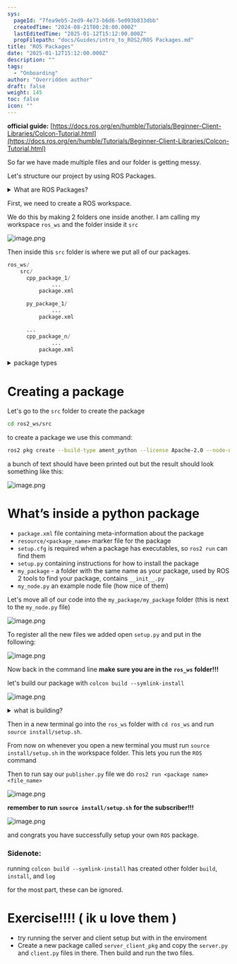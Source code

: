 ```yaml
---
sys:
  pageId: "7fea9eb5-2ed9-4e73-b6d6-5e093b833dbb"
  createdTime: "2024-08-21T00:28:00.000Z"
  lastEditedTime: "2025-01-12T15:12:00.000Z"
  propFilepath: "docs/Guides/intro_to_ROS2/ROS Packages.md"
title: "ROS Packages"
date: "2025-01-12T15:12:00.000Z"
description: ""
tags:
  - "Onboarding"
author: "Overridden author"
draft: false
weight: 145
toc: false
icon: ""
---
```


**official guide:** [https://docs.ros.org/en/humble/Tutorials/Beginner-Client-Libraries/Colcon-Tutorial.html](https://docs.ros.org/en/humble/Tutorials/Beginner-Client-Libraries/Colcon-Tutorial.html)

So far we have made multiple files and our folder is getting messy.

Let's structure our project by using ROS Packages.

<details>

<summary>What are ROS Packages?</summary>

ROS Packages are, as the name implies, packages of code that are highly sharable between ROS developers.

They consist of a folder, `package.xml` file, and source code

```python
      cpp_package_1/
		      ... imagine much code files here ..
          package.xml
```

</details>

First, we need to create a ROS workspace.

We do this by making 2 folders one inside another. I am calling my workspace `ros_ws` and the folder inside it `src`

![image.png](https://prod-files-secure.s3.us-west-2.amazonaws.com/d518164a-d88e-44d1-a4ee-3adb3bd8bce0/70706947-fd18-4537-a67b-e12946812d31/image.png?X-Amz-Algorithm=AWS4-HMAC-SHA256&X-Amz-Content-Sha256=UNSIGNED-PAYLOAD&X-Amz-Credential=ASIAZI2LB4667L4T4ER6%2F20250426%2Fus-west-2%2Fs3%2Faws4_request&X-Amz-Date=20250426T040948Z&X-Amz-Expires=3600&X-Amz-Security-Token=IQoJb3JpZ2luX2VjEKT%2F%2F%2F%2F%2F%2F%2F%2F%2F%2FwEaCXVzLXdlc3QtMiJIMEYCIQDw1u5f8%2BWl%2F%2FGq3q7i5nz7VR6hhC1Ektc3wjjN6IcobwIhAKljgK5B46tvmKgaKNX2GKdvjc2abyRK%2FKiimIUY6bQMKv8DCD0QABoMNjM3NDIzMTgzODA1IgwXwTsTyi%2FrdpQsLqsq3AO9OcL%2Fu1d2RM2F%2FDpgX3L9TBPvnaPnbzStOREsd8pH9FUkeH5txszxp728jrQubBfs8kG6ZPua9gvBrp85avgQlX5Y7TsuF9GhWjpqAlVRAfiYm4LnQ7WrozFhg9rf%2BJqC4m%2BIz%2BfRS2BRlEUazr9A3bYThFO0Ed5HL1tRANS9WsDLaG09k%2FTWfIQowehb7wuFOK8P%2F72ak34FwUUK6JUdA7phkBhZbnj82rHNeKrToB76%2FXB421yQziz9NZ55cxrYMtU0zg7ousLCyAF%2BebPQYFWtXttkLn0qU2fK1KU4PaUvixZKeFMwKzYSWeYBCnK8vCbd00UhzjrfjUW8Lfio0Piw39x14M9%2B3IyMo8JI8vz3T3FKxzMve3d9rl9UcqYdF4XoxZvv3CnKlQaePKiBHSg1n%2B18CvqTlNHUuBI%2FYDQXbxhkWodi6AFHKRasocGyVscCCjI7OxrbIstWU1KCgzpn8YXb9k0zUcBtnUytmG82ehxy6UnF%2BAAUQGPvG7PAPo0xTXdyOyvAdaoREkCB%2F1XuIPNkUg0dzuEFv94DzteWI1hD7aL7L0OGNTHzOZP0qpb3X6NiZvt9MA0ElzzTZlD2EHKKEfXROZ2jXZs1DRgvCUMWwKHiGtEJjDDbqrHABjqkAcLMud9XukhAqy%2F11Ic6pqBrxNPXCX6GC90PF%2B6GvBds6a1bLSObr4CpWHsQvSHKLh7COY2hXQiGLbdkIF6Nzsdvl%2BtZWUoy4F72gn6SNuNFBH0GD3dAnf%2FDr7jeqSvBZIBdqNQgCGWC%2B8ep2spIVflc0aWGXndReWBfnKXydDiDxN0gDqIayGalYhshN1ft7JYbLNsGHJxM7T9otqkBpayRf3Wh&X-Amz-Signature=fef45f2bc13e5d6d7a33ee2c7079db4cddf0e9fbac707598b40ece451803a7bb&X-Amz-SignedHeaders=host&x-id=GetObject)

Then inside this `src` folder is where we put all of our packages.

```python
ros_ws/
    src/
      cpp_package_1/
		      ...
          package.xml

      py_package_1/
		      ...
          package.xml

      ...
      cpp_package_n/
		      ...
          package.xml

```

<details>

<summary>package types</summary>

packages can be either `C++` or python.

the intern file structure is different for each but for this guide we will stick to creating python packages

</details>

# Creating a package

Let's go to the `src` folder to create the package

```bash
cd ros2_ws/src
```

to create a package we use this command:

```bash
ros2 pkg create --build-type ament_python --license Apache-2.0 --node-name my_node my_package
```

a bunch of text should have been printed out but the result should look something like this:

![image.png](https://prod-files-secure.s3.us-west-2.amazonaws.com/d518164a-d88e-44d1-a4ee-3adb3bd8bce0/e6cf1e3f-8512-4a3e-b131-079f800bf3e8/image.png?X-Amz-Algorithm=AWS4-HMAC-SHA256&X-Amz-Content-Sha256=UNSIGNED-PAYLOAD&X-Amz-Credential=ASIAZI2LB4667L4T4ER6%2F20250426%2Fus-west-2%2Fs3%2Faws4_request&X-Amz-Date=20250426T040948Z&X-Amz-Expires=3600&X-Amz-Security-Token=IQoJb3JpZ2luX2VjEKT%2F%2F%2F%2F%2F%2F%2F%2F%2F%2FwEaCXVzLXdlc3QtMiJIMEYCIQDw1u5f8%2BWl%2F%2FGq3q7i5nz7VR6hhC1Ektc3wjjN6IcobwIhAKljgK5B46tvmKgaKNX2GKdvjc2abyRK%2FKiimIUY6bQMKv8DCD0QABoMNjM3NDIzMTgzODA1IgwXwTsTyi%2FrdpQsLqsq3AO9OcL%2Fu1d2RM2F%2FDpgX3L9TBPvnaPnbzStOREsd8pH9FUkeH5txszxp728jrQubBfs8kG6ZPua9gvBrp85avgQlX5Y7TsuF9GhWjpqAlVRAfiYm4LnQ7WrozFhg9rf%2BJqC4m%2BIz%2BfRS2BRlEUazr9A3bYThFO0Ed5HL1tRANS9WsDLaG09k%2FTWfIQowehb7wuFOK8P%2F72ak34FwUUK6JUdA7phkBhZbnj82rHNeKrToB76%2FXB421yQziz9NZ55cxrYMtU0zg7ousLCyAF%2BebPQYFWtXttkLn0qU2fK1KU4PaUvixZKeFMwKzYSWeYBCnK8vCbd00UhzjrfjUW8Lfio0Piw39x14M9%2B3IyMo8JI8vz3T3FKxzMve3d9rl9UcqYdF4XoxZvv3CnKlQaePKiBHSg1n%2B18CvqTlNHUuBI%2FYDQXbxhkWodi6AFHKRasocGyVscCCjI7OxrbIstWU1KCgzpn8YXb9k0zUcBtnUytmG82ehxy6UnF%2BAAUQGPvG7PAPo0xTXdyOyvAdaoREkCB%2F1XuIPNkUg0dzuEFv94DzteWI1hD7aL7L0OGNTHzOZP0qpb3X6NiZvt9MA0ElzzTZlD2EHKKEfXROZ2jXZs1DRgvCUMWwKHiGtEJjDDbqrHABjqkAcLMud9XukhAqy%2F11Ic6pqBrxNPXCX6GC90PF%2B6GvBds6a1bLSObr4CpWHsQvSHKLh7COY2hXQiGLbdkIF6Nzsdvl%2BtZWUoy4F72gn6SNuNFBH0GD3dAnf%2FDr7jeqSvBZIBdqNQgCGWC%2B8ep2spIVflc0aWGXndReWBfnKXydDiDxN0gDqIayGalYhshN1ft7JYbLNsGHJxM7T9otqkBpayRf3Wh&X-Amz-Signature=105cd3acc48dc871457a1185b44f89c533290a6e04996db252f38d53e17b5120&X-Amz-SignedHeaders=host&x-id=GetObject)

# What’s inside a python package

- `package.xml` file containing meta-information about the package
- `resource/<package_name>` marker file for the package
- `setup.cfg` is required when a package has executables, so `ros2 run` can find them
- `setup.py` containing instructions for how to install the package
- `my_package` - a folder with the same name as your package, used by ROS 2 tools to find your package, contains `__init__.py`
- `my_node.py` an example node file (how nice of them)

Let's move all of our code into the `my_package/my_package` folder (this is next to the `my_node.py` file)

![image.png](https://prod-files-secure.s3.us-west-2.amazonaws.com/d518164a-d88e-44d1-a4ee-3adb3bd8bce0/9ce58f11-0da9-4d3e-b86d-506a9685d378/image.png?X-Amz-Algorithm=AWS4-HMAC-SHA256&X-Amz-Content-Sha256=UNSIGNED-PAYLOAD&X-Amz-Credential=ASIAZI2LB4667L4T4ER6%2F20250426%2Fus-west-2%2Fs3%2Faws4_request&X-Amz-Date=20250426T040948Z&X-Amz-Expires=3600&X-Amz-Security-Token=IQoJb3JpZ2luX2VjEKT%2F%2F%2F%2F%2F%2F%2F%2F%2F%2FwEaCXVzLXdlc3QtMiJIMEYCIQDw1u5f8%2BWl%2F%2FGq3q7i5nz7VR6hhC1Ektc3wjjN6IcobwIhAKljgK5B46tvmKgaKNX2GKdvjc2abyRK%2FKiimIUY6bQMKv8DCD0QABoMNjM3NDIzMTgzODA1IgwXwTsTyi%2FrdpQsLqsq3AO9OcL%2Fu1d2RM2F%2FDpgX3L9TBPvnaPnbzStOREsd8pH9FUkeH5txszxp728jrQubBfs8kG6ZPua9gvBrp85avgQlX5Y7TsuF9GhWjpqAlVRAfiYm4LnQ7WrozFhg9rf%2BJqC4m%2BIz%2BfRS2BRlEUazr9A3bYThFO0Ed5HL1tRANS9WsDLaG09k%2FTWfIQowehb7wuFOK8P%2F72ak34FwUUK6JUdA7phkBhZbnj82rHNeKrToB76%2FXB421yQziz9NZ55cxrYMtU0zg7ousLCyAF%2BebPQYFWtXttkLn0qU2fK1KU4PaUvixZKeFMwKzYSWeYBCnK8vCbd00UhzjrfjUW8Lfio0Piw39x14M9%2B3IyMo8JI8vz3T3FKxzMve3d9rl9UcqYdF4XoxZvv3CnKlQaePKiBHSg1n%2B18CvqTlNHUuBI%2FYDQXbxhkWodi6AFHKRasocGyVscCCjI7OxrbIstWU1KCgzpn8YXb9k0zUcBtnUytmG82ehxy6UnF%2BAAUQGPvG7PAPo0xTXdyOyvAdaoREkCB%2F1XuIPNkUg0dzuEFv94DzteWI1hD7aL7L0OGNTHzOZP0qpb3X6NiZvt9MA0ElzzTZlD2EHKKEfXROZ2jXZs1DRgvCUMWwKHiGtEJjDDbqrHABjqkAcLMud9XukhAqy%2F11Ic6pqBrxNPXCX6GC90PF%2B6GvBds6a1bLSObr4CpWHsQvSHKLh7COY2hXQiGLbdkIF6Nzsdvl%2BtZWUoy4F72gn6SNuNFBH0GD3dAnf%2FDr7jeqSvBZIBdqNQgCGWC%2B8ep2spIVflc0aWGXndReWBfnKXydDiDxN0gDqIayGalYhshN1ft7JYbLNsGHJxM7T9otqkBpayRf3Wh&X-Amz-Signature=693942de1c05a289c2739903aa1a46db1a13761bb6496c9c0ee548c68ab150ef&X-Amz-SignedHeaders=host&x-id=GetObject)

To register all the new files we added open `setup.py` and put in the following:

![image.png](https://prod-files-secure.s3.us-west-2.amazonaws.com/d518164a-d88e-44d1-a4ee-3adb3bd8bce0/1cd7c262-4cae-4496-9d75-c178537d24a2/image.png?X-Amz-Algorithm=AWS4-HMAC-SHA256&X-Amz-Content-Sha256=UNSIGNED-PAYLOAD&X-Amz-Credential=ASIAZI2LB4667L4T4ER6%2F20250426%2Fus-west-2%2Fs3%2Faws4_request&X-Amz-Date=20250426T040948Z&X-Amz-Expires=3600&X-Amz-Security-Token=IQoJb3JpZ2luX2VjEKT%2F%2F%2F%2F%2F%2F%2F%2F%2F%2FwEaCXVzLXdlc3QtMiJIMEYCIQDw1u5f8%2BWl%2F%2FGq3q7i5nz7VR6hhC1Ektc3wjjN6IcobwIhAKljgK5B46tvmKgaKNX2GKdvjc2abyRK%2FKiimIUY6bQMKv8DCD0QABoMNjM3NDIzMTgzODA1IgwXwTsTyi%2FrdpQsLqsq3AO9OcL%2Fu1d2RM2F%2FDpgX3L9TBPvnaPnbzStOREsd8pH9FUkeH5txszxp728jrQubBfs8kG6ZPua9gvBrp85avgQlX5Y7TsuF9GhWjpqAlVRAfiYm4LnQ7WrozFhg9rf%2BJqC4m%2BIz%2BfRS2BRlEUazr9A3bYThFO0Ed5HL1tRANS9WsDLaG09k%2FTWfIQowehb7wuFOK8P%2F72ak34FwUUK6JUdA7phkBhZbnj82rHNeKrToB76%2FXB421yQziz9NZ55cxrYMtU0zg7ousLCyAF%2BebPQYFWtXttkLn0qU2fK1KU4PaUvixZKeFMwKzYSWeYBCnK8vCbd00UhzjrfjUW8Lfio0Piw39x14M9%2B3IyMo8JI8vz3T3FKxzMve3d9rl9UcqYdF4XoxZvv3CnKlQaePKiBHSg1n%2B18CvqTlNHUuBI%2FYDQXbxhkWodi6AFHKRasocGyVscCCjI7OxrbIstWU1KCgzpn8YXb9k0zUcBtnUytmG82ehxy6UnF%2BAAUQGPvG7PAPo0xTXdyOyvAdaoREkCB%2F1XuIPNkUg0dzuEFv94DzteWI1hD7aL7L0OGNTHzOZP0qpb3X6NiZvt9MA0ElzzTZlD2EHKKEfXROZ2jXZs1DRgvCUMWwKHiGtEJjDDbqrHABjqkAcLMud9XukhAqy%2F11Ic6pqBrxNPXCX6GC90PF%2B6GvBds6a1bLSObr4CpWHsQvSHKLh7COY2hXQiGLbdkIF6Nzsdvl%2BtZWUoy4F72gn6SNuNFBH0GD3dAnf%2FDr7jeqSvBZIBdqNQgCGWC%2B8ep2spIVflc0aWGXndReWBfnKXydDiDxN0gDqIayGalYhshN1ft7JYbLNsGHJxM7T9otqkBpayRf3Wh&X-Amz-Signature=e9ad3821400cf09bd09ab38f9c71a4878f15dc92434dd0597d8c98d93dfc5f2b&X-Amz-SignedHeaders=host&x-id=GetObject)

Now back in the command line **make sure you are in the** **`ros_ws`** **folder!!!**

let's build our package with `colcon build --symlink-install`

![image.png](https://prod-files-secure.s3.us-west-2.amazonaws.com/d518164a-d88e-44d1-a4ee-3adb3bd8bce0/2f2a0d27-b173-48fd-b189-5f5c0ce65619/image.png?X-Amz-Algorithm=AWS4-HMAC-SHA256&X-Amz-Content-Sha256=UNSIGNED-PAYLOAD&X-Amz-Credential=ASIAZI2LB4667L4T4ER6%2F20250426%2Fus-west-2%2Fs3%2Faws4_request&X-Amz-Date=20250426T040947Z&X-Amz-Expires=3600&X-Amz-Security-Token=IQoJb3JpZ2luX2VjEKT%2F%2F%2F%2F%2F%2F%2F%2F%2F%2FwEaCXVzLXdlc3QtMiJIMEYCIQDw1u5f8%2BWl%2F%2FGq3q7i5nz7VR6hhC1Ektc3wjjN6IcobwIhAKljgK5B46tvmKgaKNX2GKdvjc2abyRK%2FKiimIUY6bQMKv8DCD0QABoMNjM3NDIzMTgzODA1IgwXwTsTyi%2FrdpQsLqsq3AO9OcL%2Fu1d2RM2F%2FDpgX3L9TBPvnaPnbzStOREsd8pH9FUkeH5txszxp728jrQubBfs8kG6ZPua9gvBrp85avgQlX5Y7TsuF9GhWjpqAlVRAfiYm4LnQ7WrozFhg9rf%2BJqC4m%2BIz%2BfRS2BRlEUazr9A3bYThFO0Ed5HL1tRANS9WsDLaG09k%2FTWfIQowehb7wuFOK8P%2F72ak34FwUUK6JUdA7phkBhZbnj82rHNeKrToB76%2FXB421yQziz9NZ55cxrYMtU0zg7ousLCyAF%2BebPQYFWtXttkLn0qU2fK1KU4PaUvixZKeFMwKzYSWeYBCnK8vCbd00UhzjrfjUW8Lfio0Piw39x14M9%2B3IyMo8JI8vz3T3FKxzMve3d9rl9UcqYdF4XoxZvv3CnKlQaePKiBHSg1n%2B18CvqTlNHUuBI%2FYDQXbxhkWodi6AFHKRasocGyVscCCjI7OxrbIstWU1KCgzpn8YXb9k0zUcBtnUytmG82ehxy6UnF%2BAAUQGPvG7PAPo0xTXdyOyvAdaoREkCB%2F1XuIPNkUg0dzuEFv94DzteWI1hD7aL7L0OGNTHzOZP0qpb3X6NiZvt9MA0ElzzTZlD2EHKKEfXROZ2jXZs1DRgvCUMWwKHiGtEJjDDbqrHABjqkAcLMud9XukhAqy%2F11Ic6pqBrxNPXCX6GC90PF%2B6GvBds6a1bLSObr4CpWHsQvSHKLh7COY2hXQiGLbdkIF6Nzsdvl%2BtZWUoy4F72gn6SNuNFBH0GD3dAnf%2FDr7jeqSvBZIBdqNQgCGWC%2B8ep2spIVflc0aWGXndReWBfnKXydDiDxN0gDqIayGalYhshN1ft7JYbLNsGHJxM7T9otqkBpayRf3Wh&X-Amz-Signature=dc6fd3f3c77157709b655d4bb15535675524c0336fe80c3006b2123b597077e1&X-Amz-SignedHeaders=host&x-id=GetObject)

<details>

<summary>what is building?</summary>

if you are a CS major at Rose-Hulman you will learn the answer to this in CSSE132

but TLDR; is it combines all the code files into one program that can be run easily 

</details>

Then in a new terminal go into the `ros_ws` folder with `cd ros_ws` and run `source install/setup.sh`. 

From now on whenever you open a new terminal you must run `source install/setup.sh` in the workspace folder. This lets you run the `ROS` command

Then to run say our `publisher.py` file we do `ros2 run <package name> <file_name>`

![image.png](https://prod-files-secure.s3.us-west-2.amazonaws.com/d518164a-d88e-44d1-a4ee-3adb3bd8bce0/4f4b1219-3a44-4632-aa0a-ce3471699f59/image.png?X-Amz-Algorithm=AWS4-HMAC-SHA256&X-Amz-Content-Sha256=UNSIGNED-PAYLOAD&X-Amz-Credential=ASIAZI2LB4667L4T4ER6%2F20250426%2Fus-west-2%2Fs3%2Faws4_request&X-Amz-Date=20250426T040948Z&X-Amz-Expires=3600&X-Amz-Security-Token=IQoJb3JpZ2luX2VjEKT%2F%2F%2F%2F%2F%2F%2F%2F%2F%2FwEaCXVzLXdlc3QtMiJIMEYCIQDw1u5f8%2BWl%2F%2FGq3q7i5nz7VR6hhC1Ektc3wjjN6IcobwIhAKljgK5B46tvmKgaKNX2GKdvjc2abyRK%2FKiimIUY6bQMKv8DCD0QABoMNjM3NDIzMTgzODA1IgwXwTsTyi%2FrdpQsLqsq3AO9OcL%2Fu1d2RM2F%2FDpgX3L9TBPvnaPnbzStOREsd8pH9FUkeH5txszxp728jrQubBfs8kG6ZPua9gvBrp85avgQlX5Y7TsuF9GhWjpqAlVRAfiYm4LnQ7WrozFhg9rf%2BJqC4m%2BIz%2BfRS2BRlEUazr9A3bYThFO0Ed5HL1tRANS9WsDLaG09k%2FTWfIQowehb7wuFOK8P%2F72ak34FwUUK6JUdA7phkBhZbnj82rHNeKrToB76%2FXB421yQziz9NZ55cxrYMtU0zg7ousLCyAF%2BebPQYFWtXttkLn0qU2fK1KU4PaUvixZKeFMwKzYSWeYBCnK8vCbd00UhzjrfjUW8Lfio0Piw39x14M9%2B3IyMo8JI8vz3T3FKxzMve3d9rl9UcqYdF4XoxZvv3CnKlQaePKiBHSg1n%2B18CvqTlNHUuBI%2FYDQXbxhkWodi6AFHKRasocGyVscCCjI7OxrbIstWU1KCgzpn8YXb9k0zUcBtnUytmG82ehxy6UnF%2BAAUQGPvG7PAPo0xTXdyOyvAdaoREkCB%2F1XuIPNkUg0dzuEFv94DzteWI1hD7aL7L0OGNTHzOZP0qpb3X6NiZvt9MA0ElzzTZlD2EHKKEfXROZ2jXZs1DRgvCUMWwKHiGtEJjDDbqrHABjqkAcLMud9XukhAqy%2F11Ic6pqBrxNPXCX6GC90PF%2B6GvBds6a1bLSObr4CpWHsQvSHKLh7COY2hXQiGLbdkIF6Nzsdvl%2BtZWUoy4F72gn6SNuNFBH0GD3dAnf%2FDr7jeqSvBZIBdqNQgCGWC%2B8ep2spIVflc0aWGXndReWBfnKXydDiDxN0gDqIayGalYhshN1ft7JYbLNsGHJxM7T9otqkBpayRf3Wh&X-Amz-Signature=57b65ce70e11973b01fc47e5fed2301df876a97ecaa9b7189c4cb5cf242c1abb&X-Amz-SignedHeaders=host&x-id=GetObject)

**remember to run** **`source install/setup.sh`** **for the subscriber!!!**

![image.png](https://prod-files-secure.s3.us-west-2.amazonaws.com/d518164a-d88e-44d1-a4ee-3adb3bd8bce0/02121119-dad4-49ec-8356-c956108b4243/image.png?X-Amz-Algorithm=AWS4-HMAC-SHA256&X-Amz-Content-Sha256=UNSIGNED-PAYLOAD&X-Amz-Credential=ASIAZI2LB4667L4T4ER6%2F20250426%2Fus-west-2%2Fs3%2Faws4_request&X-Amz-Date=20250426T040948Z&X-Amz-Expires=3600&X-Amz-Security-Token=IQoJb3JpZ2luX2VjEKT%2F%2F%2F%2F%2F%2F%2F%2F%2F%2FwEaCXVzLXdlc3QtMiJIMEYCIQDw1u5f8%2BWl%2F%2FGq3q7i5nz7VR6hhC1Ektc3wjjN6IcobwIhAKljgK5B46tvmKgaKNX2GKdvjc2abyRK%2FKiimIUY6bQMKv8DCD0QABoMNjM3NDIzMTgzODA1IgwXwTsTyi%2FrdpQsLqsq3AO9OcL%2Fu1d2RM2F%2FDpgX3L9TBPvnaPnbzStOREsd8pH9FUkeH5txszxp728jrQubBfs8kG6ZPua9gvBrp85avgQlX5Y7TsuF9GhWjpqAlVRAfiYm4LnQ7WrozFhg9rf%2BJqC4m%2BIz%2BfRS2BRlEUazr9A3bYThFO0Ed5HL1tRANS9WsDLaG09k%2FTWfIQowehb7wuFOK8P%2F72ak34FwUUK6JUdA7phkBhZbnj82rHNeKrToB76%2FXB421yQziz9NZ55cxrYMtU0zg7ousLCyAF%2BebPQYFWtXttkLn0qU2fK1KU4PaUvixZKeFMwKzYSWeYBCnK8vCbd00UhzjrfjUW8Lfio0Piw39x14M9%2B3IyMo8JI8vz3T3FKxzMve3d9rl9UcqYdF4XoxZvv3CnKlQaePKiBHSg1n%2B18CvqTlNHUuBI%2FYDQXbxhkWodi6AFHKRasocGyVscCCjI7OxrbIstWU1KCgzpn8YXb9k0zUcBtnUytmG82ehxy6UnF%2BAAUQGPvG7PAPo0xTXdyOyvAdaoREkCB%2F1XuIPNkUg0dzuEFv94DzteWI1hD7aL7L0OGNTHzOZP0qpb3X6NiZvt9MA0ElzzTZlD2EHKKEfXROZ2jXZs1DRgvCUMWwKHiGtEJjDDbqrHABjqkAcLMud9XukhAqy%2F11Ic6pqBrxNPXCX6GC90PF%2B6GvBds6a1bLSObr4CpWHsQvSHKLh7COY2hXQiGLbdkIF6Nzsdvl%2BtZWUoy4F72gn6SNuNFBH0GD3dAnf%2FDr7jeqSvBZIBdqNQgCGWC%2B8ep2spIVflc0aWGXndReWBfnKXydDiDxN0gDqIayGalYhshN1ft7JYbLNsGHJxM7T9otqkBpayRf3Wh&X-Amz-Signature=74bb5edfca0aeff0af1c6dcca2805f3384cbb97964af6271701b62cdd45fcc98&X-Amz-SignedHeaders=host&x-id=GetObject)

and congrats you have successfully setup your own `ROS` package.

### Sidenote:

running `colcon build --symlink-install` has created other folder `build`, `install`, and `log`

for the most part, these can be ignored.

# Exercise!!!! ( ik u love them )

- try running the server and client setup but with in the enviroment
- Create a new package called `server_client_pkg` and copy the `server.py` and `client.py` files in there. Then build and run the two files.
